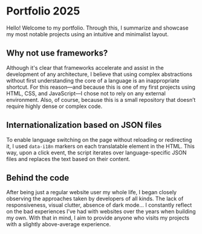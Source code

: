 # Portfolio 2025

Hello! Welcome to my portfolio. Through this, I summarize and showcase my most notable projects using an intuitive and minimalist layout.

## Why not use frameworks?

Although it's clear that frameworks accelerate and assist in the development of any architecture, I believe that using complex abstractions without first understanding the core of a language is an inappropriate shortcut. For this reason—and because this is one of my first projects using HTML, CSS, and JavaScript—I chose not to rely on any external environment. Also, of course, because this is a small repository that doesn’t require highly dense or complex code.

## Internationalization based on JSON files

To enable language switching on the page without reloading or redirecting it, I used `data-i18n` markers on each translatable element in the HTML. This way, upon a click event, the script iterates over language-specific JSON files and replaces the text based on their content.

## Behind the code

After being just a regular website user my whole life, I began closely observing the approaches taken by developers of all kinds. The lack of responsiveness, visual clutter, absence of dark mode... I constantly reflect on the bad experiences I’ve had with websites over the years when building my own. With that in mind, I aim to provide anyone who visits my projects with a slightly above-average experience.